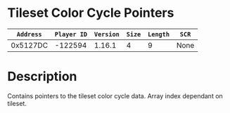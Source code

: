 # Tileset Color Cycle Pointers

| `Address` | `Player ID` | `Version` | `Size` | `Length` | `SCR` |
| ---------- | ----------- | --------- | ------ | -------- | ---- |
| 0x5127DC | -122594 | 1.16.1 | 4 | 9 | None |

# Description

Contains pointers to the tileset color cycle data. Array index dependant on tileset.